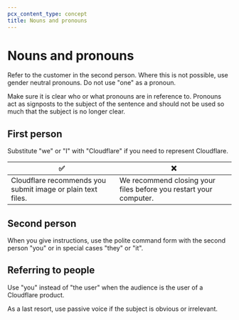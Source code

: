 ```yaml
---
pcx_content_type: concept
title: Nouns and pronouns
---
```


# Nouns and pronouns

Refer to the customer in the second person. Where this is not possible, use gender neutral pronouns. Do not use "one" as a pronoun.

Make sure it is clear who or what pronouns are in reference to. Pronouns act as signposts to the subject of the sentence and should not be used so much that the subject is no longer clear.

## First person

Substitute "we" or "I" with "Cloudflare" if you need to represent Cloudflare.

| ✅ | ❌|
|----|----|
|Cloudflare recommends you submit image or plain text files. | We recommend closing your files before you restart your computer. |

## Second person

When you give instructions, use the polite command form with the second person "you" or in special cases "they" or "it".

## Referring to people

Use "you" instead of "the user" when the audience is the user of a Cloudflare product. 

As a last resort, use passive voice if the subject is obvious or irrelevant.
